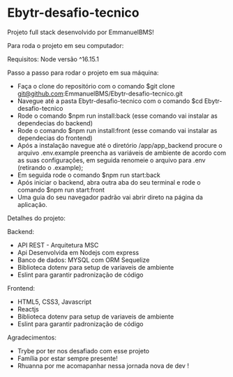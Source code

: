 # Ebytr-desafio-tecnico

Projeto full stack desenvolvido por EmmanuelBMS!

Para roda o projeto em seu computador:

Requisitos: Node versão ^16.15.1

Passo a passo para rodar o projeto em sua máquina:

- Faça o clone do repositório com o comando $git clone git@github.com:EmmanuelBMS/Ebytr-desafio-tecnico.git
- Navegue até a pasta Ebytr-desafio-tecnico com o comando $cd Ebytr-desafio-tecnico
- Rode o comando $npm run install:back (esse comando vai instalar as dependecias do backend)
- Rode o comando $npm run install:front (esse comando vai instalar as dependecias do frontend)
- Após a instalação navegue até o diretório /app/app_backend procure o arquivo .env.example preencha as variáveis de ambiente de acordo com as suas configurações, em seguida renomeie o arquivo para .env (retirando o .example);
- Em seguida rode o comando $npm run start:back
- Após iniciar o backend, abra outra aba do seu terminal e rode o comando $npm run start:front
- Uma guia do seu navegador padrão vai abrir direto na página da aplicação.

Detalhes do projeto:

Backend: 
  - API REST - Arquitetura MSC
  - Api Desenvolvida em Nodejs com express
  - Banco de dados: MYSQL com ORM Sequelize
  - Biblioteca dotenv para setup de variaveis de ambiente
  - Eslint para garantir padronização de código

Frontend:
  - HTML5, CSS3, Javascript
  - Reactjs
  - Biblioteca dotenv para setup de variaveis de ambiente
  - Eslint para garantir padronização de código


Agradecimentos: 
  - Trybe por ter nos desafiado com esse projeto
  - Família por estar sempre presente!
  - Rhuanna por me acomapanhar nessa jornada nova de dev !

